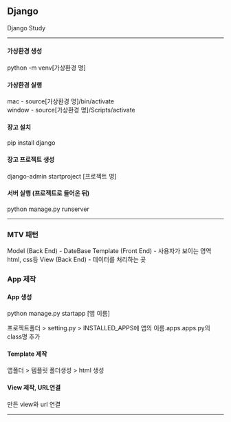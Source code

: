## Django

Django Study

---

#### 가상환경 생성
python -m venv[가상환경 명]

#### 가상환경 실행
mac - source[가상환경 명]/bin/activate <br>
window - source[가상환경 명]/Scripts/activate

#### 장고 설치
pip install django

#### 장고 프로젝트 생성
django-admin startproject [프로젝트 명]

#### 서버 실행 (프로젝트로 들어온 뒤)
python manage.py runserver

---

### MTV 패턴

Model (Back End) - DateBase
Template (Front End) - 사용자가 보이는 영역 html, css등
View (Back End) - 데이터를 처리하는 곳

### App 제작

#### App 생성
python manage.py startapp [앱 이름]

프로젝트폴더 > setting.py > INSTALLED_APPS에 앱의 이름.apps.apps.py의 class명 추가

#### Template 제작
앱폴더 > 템플릿 폴더생성 > html 생성

#### View 제작, URL연결
만든 view와 url 연결

---

